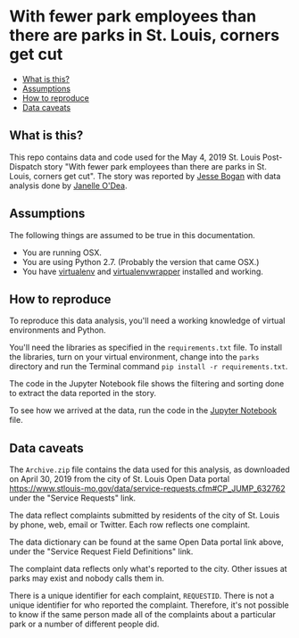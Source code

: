 With fewer park employees than there are parks in St. Louis, corners get cut
========================

* [What is this?](#what-is-this)
* [Assumptions](#assumptions)
* [How to reproduce](#how-to-reproduce)
* [Data caveats](#data-caveats)

What is this?
-------------

This repo contains data and code used for the May 4, 2019 St. Louis Post-Dispatch story "With fewer park employees than there are parks in St. Louis, corners get cut". The story was reported by [Jesse Bogan](https://twitter.com/JesseBogan) with data analysis done by [Janelle O'Dea](https://twitter.com/jayohday). 

Assumptions
-----------

The following things are assumed to be true in this documentation.

* You are running OSX.
* You are using Python 2.7. (Probably the version that came OSX.)
* You have [virtualenv](https://pypi.python.org/pypi/virtualenv) and [virtualenvwrapper](https://pypi.python.org/pypi/virtualenvwrapper) installed and working.

How to reproduce
-------------
To reproduce this data analysis, you'll need a working knowledge of virtual environments and Python. 

You'll need the libraries as specified in the `requirements.txt` file. To install the libraries, turn on your virtual environment, change into the `parks` directory and run the Terminal command `pip install -r requirements.txt`. 

The code in the Jupyter Notebook file shows the filtering and sorting done to extract the data reported in the story.

To see how we arrived at the data, run the code in the [Jupyter Notebook](https://jupyter.org/) file. 

Data caveats
-------------
The `Archive.zip` file contains the data used for this analysis, as downloaded on April 30, 2019 from the city of St. Louis Open Data portal https://www.stlouis-mo.gov/data/service-requests.cfm#CP_JUMP_632762 under the "Service Requests" link. 

The data reflect complaints submitted by residents of the city of St. Louis by phone, web, email or Twitter. Each row reflects one complaint. 

The data dictionary can be found at the same Open Data portal link above, under the "Service Request Field Definitions" link.

The complaint data reflects only what's reported to the city. Other issues at parks may exist and nobody calls them in. 

There is a unique identifier for each complaint, `REQUESTID`. There is not a unique identifier for who reported the complaint. Therefore, it's not possible to know if the same person made all of the complaints about a particular park or a number of different people did. 
